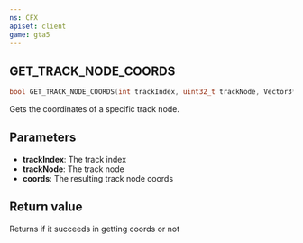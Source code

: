 ```yaml
---
ns: CFX
apiset: client
game: gta5
---
```

## GET_TRACK_NODE_COORDS

```c
bool GET_TRACK_NODE_COORDS(int trackIndex, uint32_t trackNode, Vector3* coords);
```

Gets the coordinates of a specific track node.

## Parameters
* **trackIndex**: The track index
* **trackNode**: The track node
* **coords**: The resulting track node coords

## Return value
Returns if it succeeds in getting coords or not